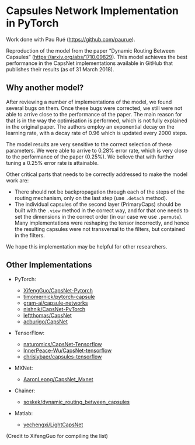 # Capsules Network Implementation in PyTorch

Work done with Pau Rué (https://github.com/paurue).

Reproduction of the model from the paper “Dynamic Routing Between Capsules” (https://arxiv.org/abs/1710.09829). This model achieves the best performance in the CapsNet implementations available in GitHub that publishes their results (as of 31 March 2018). 

## Why another model?

After reviewing a number of implementations of the model, we found several bugs on them. Once these bugs were corrected, we still were not able to arrive close to the performance of the paper. The main reason for that is in the way the optimisation is performed, which is not fully explained in the original paper. The authors employ an exponential decay on the learning rate, with a decay rate of 0.96 which is updated every 2000 steps.

The model results are very sensitive to the correct selection of these parameters. We were able to arrive to 0.28% error rate, which is very close to the performance of the paper (0.25%). We believe that with further tuning a 0.25% error rate is attainable.

Other critical parts that needs to be correctly addressed to make the model work are:
- There should not be backpropagation through each of the steps of the routing mechanism, only on the last step (use `.detach` method).
- The individual capsules of the second layer (PrimaryCaps) should be built with the `.view` method in the correct way, and for that one needs to set the dimensions in the correct order (in our case we use `.permute`). Many implementations were reshaping the tensor incorrectly, and hence the resulting capsules were not transversal to the filters, but contained in the filters.

We hope this implementation may be helpful for other researchers.

## Other Implementations

- PyTorch:
  - [XifengGuo/CapsNet-Pytorch](https://github.com/XifengGuo/CapsNet-Pytorch)
  - [timomernick/pytorch-capsule](https://github.com/timomernick/pytorch-capsule)
  - [gram-ai/capsule-networks](https://github.com/gram-ai/capsule-networks)
  - [nishnik/CapsNet-PyTorch](https://github.com/nishnik/CapsNet-PyTorch.git)
  - [leftthomas/CapsNet](https://github.com/leftthomas/CapsNet)
  - [acburigo/CapsNet](https://github.com/acburigo/CapsNet)
  
- TensorFlow:
  - [naturomics/CapsNet-Tensorflow](https://github.com/naturomics/CapsNet-Tensorflow.git)   
  - [InnerPeace-Wu/CapsNet-tensorflow](https://github.com/InnerPeace-Wu/CapsNet-tensorflow)   
  - [chrislybaer/capsules-tensorflow](https://github.com/chrislybaer/capsules-tensorflow)

- MXNet:
  - [AaronLeong/CapsNet_Mxnet](https://github.com/AaronLeong/CapsNet_Mxnet)
  
- Chainer:
  - [soskek/dynamic_routing_between_capsules](https://github.com/soskek/dynamic_routing_between_capsules)

- Matlab:
  - [yechengxi/LightCapsNet](https://github.com/yechengxi/LightCapsNet)

(Credit to XifengGuo for compiling the list)


